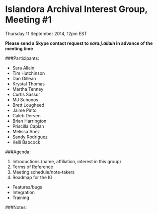 # Islandora Archival Interest Group, Meeting #1
Thursday 11 September 2014, 12pm EST

**Please send a Skype contact request to *sara.j.allain* in advance of the meeting time**

###Participants:
* Sara Allain
* Tim Hutchinson
* Dan Gillean
* Krystal Thomas
* Martha Tenney
* Curtis Sassur
* MJ Suhonos
* Brett Lougheed
* Jaime Pinto
* Caleb Derven
* Brian Harrington
* Priscilla Caplan
* Melissa Anez
* Sandy Rodriguez
* Kelli Babcock

###Agenda:
1. Introductions (name, affiliation, interest in this group)
2. Terms of Reference
3. Meeting schedule/note-takers
4. Roadmap for the IG

* Features/bugs
* Integration
* Training

###Notes:

